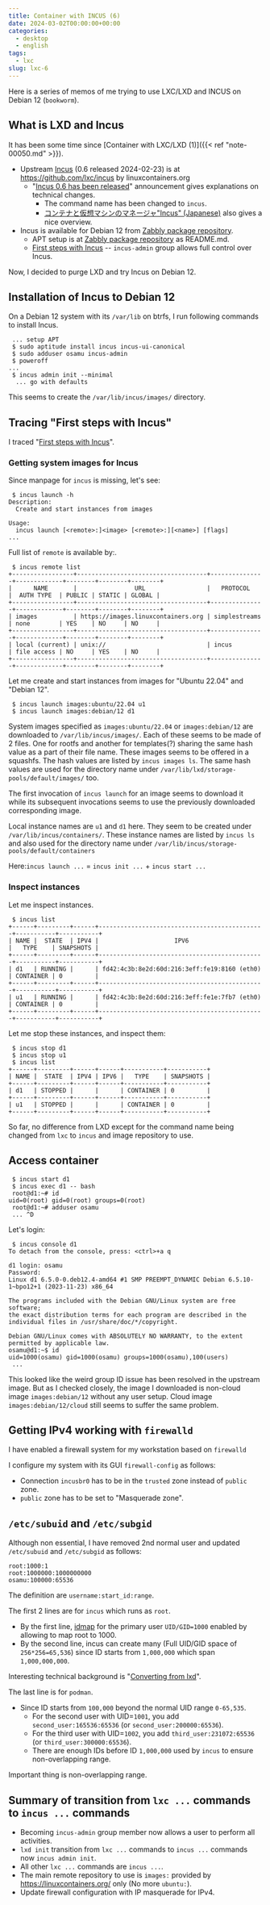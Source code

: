 ```yaml
---
title: Container with INCUS (6)
date: 2024-03-02T00:00:00+00:00
categories:
  - desktop
  - english
tags:
  - lxc
slug: lxc-6
---
```


Here is a series of memos of me trying to use LXC/LXD and INCUS on Debian 12 (`bookworm`).

## What is LXD and Incus

It has been some time since [Container with LXC/LXD (1)]({{< ref "note-00050.md" >}}).
* Upstream [Incus](https://linuxcontainers.org/incus/) (0.6 released 2024-02-23) is at https://github.com/lxc/incus by linuxcontainers.org
  * "[Incus 0.6 has been released](https://discuss.linuxcontainers.org/t/incus-0-6-has-been-released/19134)" announcement gives explanations on technical changes.
    * The command name has been changed to `incus`.
    * [コンテナと仮想マシンのマネージャ"Incus" (Japanese)](https://gihyo.jp/article/2024/01/linux_containers-0055) also gives a nice overview.
* Incus is available for Debian 12 from [Zabbly package repository](https://github.com/zabbly/incus).
  * APT setup is at [Zabbly package repository](https://github.com/zabbly/incus) as README.md.
  * [First steps with Incus](https://linuxcontainers.org/incus/docs/main/tutorial/first_steps/) -- `incus-admin` group allows full control over Incus.

Now, I decided to purge LXD and try Incus on Debian 12.

## Installation of Incus to Debian 12

On a Debian 12 system with its `/var/lib` on btrfs, I run following commands to
install Incus.

```console
 ... setup APT
 $ sudo aptitude install incus incus-ui-canonical
 $ sudo adduser osamu incus-admin
 $ poweroff
...
 $ incus admin init --minimal
  ... go with defaults
```

This seems to create the `/var/lib/incus/images/` directory.

## Tracing "First steps with Incus"

I traced
"[First steps with Incus](https://linuxcontainers.org/incus/docs/main/tutorial/first_steps/)".


### Getting system images for Incus

Since manpage for `incus` is missing, let's see:

```console
 $ incus launch -h
Description:
  Create and start instances from images

Usage:
  incus launch [<remote>:]<image> [<remote>:][<name>] [flags]
...
```

Full list of `remote` is available by:.

```console
 $ incus remote list
+-----------------+------------------------------------+---------------+-------------+--------+--------+--------+
|      NAME       |                URL                 |   PROTOCOL    |  AUTH TYPE  | PUBLIC | STATIC | GLOBAL |
+-----------------+------------------------------------+---------------+-------------+--------+--------+--------+
| images          | https://images.linuxcontainers.org | simplestreams | none        | YES    | NO     | NO     |
+-----------------+------------------------------------+---------------+-------------+--------+--------+--------+
| local (current) | unix://                            | incus         | file access | NO     | YES    | NO     |
+-----------------+------------------------------------+---------------+-------------+--------+--------+--------+
```

Let me create and start instances from images for "Ubuntu 22.04" and "Debian 12".

```console
 $ incus launch images:ubuntu/22.04 u1
 $ incus launch images:debian/12 d1
```

System images specified as `images:ubuntu/22.04` or `images:debian/12` are downloaded
to `/var/lib/incus/images/`.  Each of these seems to be made of 2 files.  One for
rootfs and another for templates(?) sharing the same hash value as a part of
their file name. These images seems to be offered in a squashfs. The hash
values are listed by `incus images ls`.  The same hash values are used for the
directory name under `/var/lib/lxd/storage-pools/default/images/` too.

The first invocation of `incus launch` for an image seems to download it while
its subsequent invocations seems to use the previously downloaded corresponding
image.

Local instance names are `u1` and `d1` here.   They seem to be
created under `/var/lib/incus/containers/`.  These instance names are listed by
`incus ls` and also used for the directory name under
`/var/lib/incus/storage-pools/default/containers`

Here:`incus launch ...` = `incus init ...` + `incus start ...`

### Inspect instances

Let me inspect instances.

```console
 $ incus list
+------+---------+------+----------------------------------------------+-----------+-----------+
| NAME |  STATE  | IPV4 |                     IPV6                     |   TYPE    | SNAPSHOTS |
+------+---------+------+----------------------------------------------+-----------+-----------+
| d1   | RUNNING |      | fd42:4c3b:8e2d:60d:216:3eff:fe19:8160 (eth0) | CONTAINER | 0         |
+------+---------+------+----------------------------------------------+-----------+-----------+
| u1   | RUNNING |      | fd42:4c3b:8e2d:60d:216:3eff:fe1e:7fb7 (eth0) | CONTAINER | 0         |
+------+---------+------+----------------------------------------------+-----------+-----------+
```
Let me stop these instances, and inspect them:

```console
 $ incus stop d1
 $ incus stop u1
 $ incus list
+------+---------+------+------+-----------+-----------+
| NAME |  STATE  | IPV4 | IPV6 |   TYPE    | SNAPSHOTS |
+------+---------+------+------+-----------+-----------+
| d1   | STOPPED |      |      | CONTAINER | 0         |
+------+---------+------+------+-----------+-----------+
| u1   | STOPPED |      |      | CONTAINER | 0         |
+------+---------+------+------+-----------+-----------+

```

So far, no difference from LXD except for the command name being changed from
`lxc` to `incus` and image repository to use.

## Access container

```console
 $ incus start d1
 $ incus exec d1 -- bash
 root@d1:~# id
uid=0(root) gid=0(root) groups=0(root)
 root@d1:~# adduser osamu
 ... ^D
```

Let's login:

```console
 $ incus console d1
To detach from the console, press: <ctrl>+a q

d1 login: osamu
Password:
Linux d1 6.5.0-0.deb12.4-amd64 #1 SMP PREEMPT_DYNAMIC Debian 6.5.10-1~bpo12+1 (2023-11-23) x86_64

The programs included with the Debian GNU/Linux system are free software;
the exact distribution terms for each program are described in the
individual files in /usr/share/doc/*/copyright.

Debian GNU/Linux comes with ABSOLUTELY NO WARRANTY, to the extent
permitted by applicable law.
osamu@d1:~$ id
uid=1000(osamu) gid=1000(osamu) groups=1000(osamu),100(users)
 ...
```

This looked like the weird group ID issue has been resolved in the upstream
image.  But as I checked closely, the image I downloaded is non-cloud image
`images:debian/12` without any user setup.  Cloud image
`images:debian/12/cloud` still seems to suffer the same problem.

## Getting IPv4 working with `firewalld`

I have enabled a firewall system for my workstation based on `firewalld`

I configure my system with its GUI `firewall-config` as follows:

* Connection `incusbr0` has to be in the `trusted` zone instead of `public` zone.
* `public` zone has to be set to "Masquerade zone".

## `/etc/subuid` and `/etc/subgid`

Although non essential, I have removed 2nd normal user and updated
`/etc/subuid` and `/etc/subgid` as follows:

```text
root:1000:1
root:1000000:1000000000
osamu:100000:65536
```

The definition are `username:start_id:range`.

The first 2 lines are for `incus` which runs as `root`.

* By the first line, [idmap](https://linuxcontainers.org/incus/docs/main/userns-idmap/) for the primary user `UID/GID=1000` enabled by allowing to map root to 1000.
* By the second line, incus can create many (Full UID/GID space of `256*256=65,536`) since ID starts from `1,000,000` which span `1,000,000,000`.

Interesting technical background is "[Converting from lxd](https://discuss.linuxcontainers.org/t/converting-from-lxd-had-to-add-root1-to-etc-subuid-why/18754)".

The last line is for `podman`.

* Since ID starts from `100,000` beyond the normal UID range `0-65,535`.
  * For the second user with UID=`1001`, you add `second_user:165536:65536` (or `second_user:200000:65536`).
  * For the third user with UID=`1002`, you add `third_user:231072:65536` (or `third_user:300000:65536`).
  * There are enough IDs before ID `1,000,000` used by `incus` to ensure non-overlapping range.

Important thing is non-overlapping range.

## Summary of transition from `lxc ...` commands to `incus ...` commands

* Becoming `incus-admin` group member now allows a user to perform all activities.
* `lxd init` transition from `lxc ...` commands to `incus ...` commands now `incus admin init`.
* All other `lxc ...` commands are `incus ...`.
* The main remote repository to use is `images:` provided by https://linuxcontainers.org/ only (No more `ubuntu:`).
* Update firewall configuration with IP masquerade for IPv4.

<!-- vim: set sw=4 sts=4 ai si et tw=79 ft=markdown: -->
